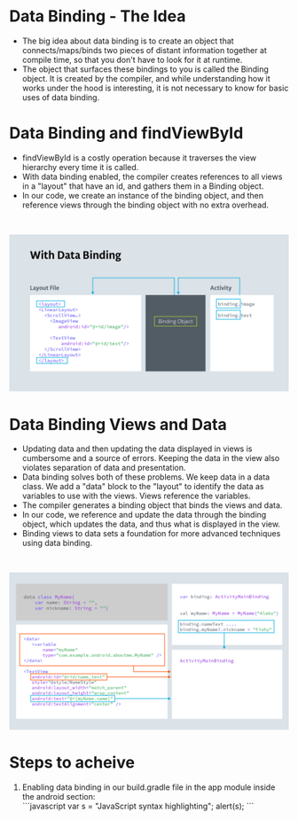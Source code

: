 # Data Binding - The Idea
<ul>
  <li>The big idea about data binding is to create an object that connects/maps/binds two pieces of distant information together at compile time, so that you don't have to look for it at runtime.</li>
  <li>The object that surfaces these bindings to you is called the Binding object. It is created by the compiler, and while understanding how it works under the hood is interesting, it is not necessary to know for basic uses of data binding.</li>
</ul> 


# Data Binding and findViewById
<ul>
<li>findViewById is a costly operation because it traverses the view hierarchy every time it is called.</li>
<li>With data binding enabled, the compiler creates references to all views in a "layout" that have an id, and gathers them in a Binding object.</li>
<li>In our code, we create an instance of the binding object, and then reference views through the binding object with no extra overhead.</li>
</ul> 

<br>

![Data Binding Image](https://github.com/ay3524/DataBindingTest/raw/master/4704sc-a-layoutsdata-binding-intro-slide.png)<br>


# Data Binding Views and Data
<ul>
<li>Updating data and then updating the data displayed in views is cumbersome and a source of errors. Keeping the data in the view also violates separation of data and presentation.</li>
<li>Data binding solves both of these problems. We keep data in a data class. We add a "data" block to the "layout" to identify the data as variables to use with the views. Views reference the variables.</li> 
<li>The compiler generates a binding object that binds the views and data.</li>
<li>In our code, we reference and update the data through the binding object, which updates the data, and thus what is displayed in the view.</li>
<li>Binding views to data sets a foundation for more advanced techniques using data binding.</li>
</ul> 

<br>

![Data Binding Image](https://github.com/ay3524/DataBindingTest/raw/master/l2-5203sc-alayoutsdata-binding-data-slide.png)<br>

# Steps to acheive
<ol>
  <li>Enabling data binding in our build.gradle file in the app module inside the android section:</li>
  ```javascript
var s = "JavaScript syntax highlighting";
alert(s);
```
</ol>


